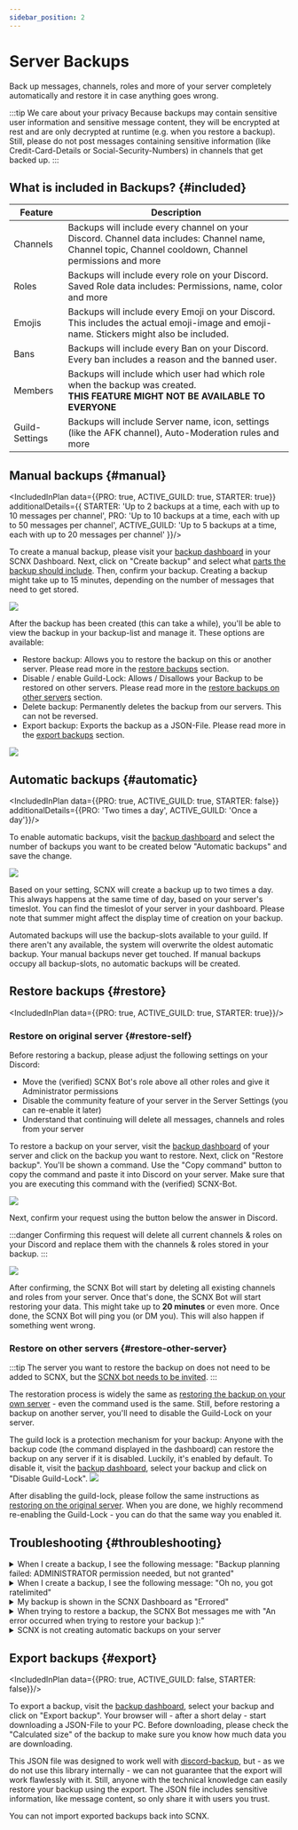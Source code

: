 ```yaml
---
sidebar_position: 2
---
```


# Server Backups

Back up messages, channels, roles and more of your server completely automatically and restore it in case anything goes wrong.

:::tip We care about your privacy
Because backups may contain sensitive user information and sensitive message content, they will be encrypted at rest and are only decrypted at runtime (e.g. when you restore a backup). Still, please do not post messages containing sensitive information (like Credit-Card-Details or Social-Security-Numbers) in channels
that get backed up.
:::

## What is included in Backups? {#included}

| Feature        | Description                                                                                                                                            |
|----------------|--------------------------------------------------------------------------------------------------------------------------------------------------------|
| Channels       | Backups will include every channel on your Discord. Channel data includes: Channel name, Channel topic, Channel cooldown, Channel permissions and more |
| Roles          | Backups will include every role on your Discord. Saved Role data includes: Permissions, name, color and more                                           |
| Emojis         | Backups will include every Emoji on your Discord. This includes the actual emoji-image and emoji-name. Stickers might also be included.                |
| Bans           | Backups will include every Ban on your Discord. Every ban includes a reason and the banned user.                                                       |
| Members        | Backups will include which user had which role when the backup was created.<br/> **THIS FEATURE MIGHT NOT BE AVAILABLE TO EVERYONE**                   |
| Guild-Settings | Backups will include Server name, icon, settings (like the AFK channel), Auto-Moderation rules and more                                                |

## Manual backups {#manual}

<IncludedInPlan data={{PRO: true, ACTIVE_GUILD: true, STARTER: true}} additionalDetails={{
    STARTER: 'Up to 2 backups at a time, each with up to 10 messages per channel',
    PRO: 'Up to 10 backups at a time, each with up to 50 messages per channel',
    ACTIVE_GUILD: 'Up to 5 backups at a time, each with up to 20 messages per channel'
}}/>

To create a manual backup, please visit your [backup dashboard](https://scnx.app/glink?page=backups) in your SCNX Dashboard. Next, click on "Create backup" and select what [parts the backup should include](#included). Then, confirm your backup.
Creating a backup might take up to 15 minutes, depending on the number of messages that need to get stored.

![](@site/docs/assets/scnx/guilds/backups/create.png)

After the backup has been created (this can take a while), you'll be able to view the backup in your backup-list and
manage it. These options are available:
* Restore backup: Allows you to restore the backup on this or another server. Please read more in the [restore backups](#restore) section.
* Disable / enable Guild-Lock: Allows / Disallows your Backup to be restored on other servers. Please read more in the [restore backups on other servers](#restore-other-server) section.
* Delete backup: Permanently deletes the backup from our servers. This can not be reversed.
* Export backup: Exports the backup as a JSON-File.  Please read more in the [export backups](#export) section.

![](@site/docs/assets/scnx/guilds/backups/backup.png)


## Automatic backups {#automatic}

<IncludedInPlan data={{PRO: true, ACTIVE_GUILD: true, STARTER: false}}
                additionalDetails={{PRO: 'Two times a day', ACTIVE_GUILD: 'Once a day'}}/>

To enable automatic backups, visit the [backup dashboard](https://scnx.app/glink?page=backups) and select the number of
backups you want to be created below "Automatic backups" and save the change.

![](@site/docs/assets/scnx/guilds/backups/automatic-backups.png)

Based on your setting, SCNX will create a backup up to two times a day. This always happens at the same time of day,
based on your server's timeslot. You can find the timeslot of your server in your dashboard. Please note that summer
might affect the display time of creation on your backup.

Automated backups will use the backup-slots available to your guild. If there aren't any available, the system will overwrite the oldest automatic backup. Your manual backups never get touched. If manual backups occupy all backup-slots, no automatic backups will be created.


## Restore backups {#restore}
<IncludedInPlan data={{PRO: true, ACTIVE_GUILD: true, STARTER: true}}/>

### Restore on original server {#restore-self}

Before restoring a backup, please adjust the following settings on your Discord:
* Move the (verified) SCNX Bot's role above all other roles and give it Administrator permissions
* Disable the community feature of your server in the Server Settings (you can re-enable it later)
* Understand that continuing will delete all messages, channels and roles from your server

To restore a backup on your server, visit the [backup dashboard](https://scnx.app/glink?page=backups) of your server and click on the backup you want to restore. Next, click on "Restore backup". You'll be shown a command. Use the "Copy command" button to copy the command and paste it into Discord on your server. Make sure that you are executing this command with the (verified) SCNX-Bot.

![](@site/docs/assets/scnx/guilds/backups/execute-command.png)

Next, confirm your request using the button below the answer in Discord.

:::danger
Confirming this request will delete all current channels & roles on your Discord and replace them with the channels & roles stored in your backup.
:::

![](@site/docs/assets/scnx/guilds/backups/confirm.png)

After confirming, the SCNX Bot will start by deleting all existing channels and roles from your server. Once that's done, the SCNX Bot will start restoring your data. This might take up to **20 minutes** or even more. Once done, the SCNX Bot will ping you (or DM you). This will also happen if something went wrong.


### Restore on other servers {#restore-other-server}

:::tip
The server you want to restore the backup on does not need to be added to SCNX, but the [SCNX bot needs to be invited](https://sc-net.work/invite-scnx).
:::

The restoration process is widely the same as [restoring the backup on your own server](#restore-self) - even the command used is the same. Still, before restoring a backup on another server, you'll need to disable the Guild-Lock on your server.

The guild lock is a protection mechanism for your backup: Anyone with the backup code (the command displayed in the dashboard) can restore the backup on any server if it is disabled. Luckily, it's enabled by default. To disable it, visit the [backup dashboard](https://scnx.app/glink?page=backups), select your backup and click on "Disable Guild-Lock".
![](@site/docs/assets/scnx/guilds/backups/disable-guild-lock.png)

After disabling the guild-lock, please follow the same instructions as [restoring on the original server](#restore-self). When you are done, we highly recommend re-enabling the Guild-Lock - you can do that the same way you enabled it.


## Troubleshooting {#throubleshooting}

<details>
    <summary>
        When I create a backup, I see the following message: "Backup planning failed: ADMINISTRATOR permission needed,
        but not granted"
    </summary>
    <li>Please make sure that the (verified) SCNX Bot has the Administrator permission and try again.</li>
</details>
<details>
    <summary>
        When I create a backup, I see the following message: "Oh no, you got ratelimited"
    </summary>
    To ensure the safe performance of all authorized activities, we limit the number of backups a server can create
    manually in a certain timeframe.
    <li>Please wait the amount of time shown in the message.</li>
</details>
<details>
    <summary>
        My backup is shown in the SCNX Dashboard as "Errored"
    </summary>
    <li>Please make sure that the (verified) SCNX Bot has the Administrator permission and try again.</li>
    <li>Please [contact our staff](https://scnx.app/help) to investigate this issue.</li>
</details>
<details>
    <summary>
        When trying to restore a backup, the SCNX Bot messages me with "An error occurred when trying to restore your
        backup ):"
    </summary>
    <li>Please make sure that the (verified) SCNX Bot has the Administrator permission and try again.</li>
    <li>Please make sure you have disabled the community feature on your Discord and try again.</li>
    <li>Please make sure that the role of the (verified) SCNX Bot is above all other roles and try again.</li>
    <li>Please [contact our staff](https://scnx.app/help) to investigate this issue.</li>
</details>
<details>
    <summary>
        SCNX is not creating automatic backups on your server
    </summary>
    <li>Please make sure that the (verified) SCNX Bot has the Administrator permission.</li>
    <li>Please make sure you've actually [enabled this feature](#automatic] and saved the change.</li>
    <li>Please make sure you have at least one backup-slot not occupied by a manual backup.</li>
    <li>Please wait 24 hours for a backup to be created automatically.</li>
    <li>You can't change the timeslot assigned to your server. You can always view the timeslot in your dashboard.</li>
</details>

## Export backups {#export}

<IncludedInPlan data={{PRO: true, ACTIVE_GUILD: false, STARTER: false}}/>

To export a backup, visit the [backup dashboard](https://scnx.app/glink?page=backups), select your backup and click on "Export backup". Your browser will - after a short delay - start downloading a JSON-File to your PC.
Before downloading, please check the "Calculated size" of the backup to make sure you know how much data you are downloading.

This JSON file was designed to work well with [discord-backup](https://github.com/Androz2091/discord-backup), but - as we do not use this library internally - we can not guarantee that the export will work flawlessly with it.
Still, anyone with the technical knowledge can easily restore your backup using the export.
The JSON file includes sensitive information, like message content, so only share it with users you trust.

You can not import exported backups back into SCNX.